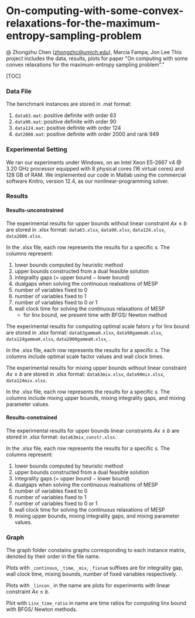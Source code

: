 # On-computing-with-some-convex-relaxations-for-the-maximum-entropy-sampling-problem
@ Zhongzhu Chen (zhongzhc@umich.edu), Marcia Fampa, Jon Lee
This project includes the data, results, plots for paper "On computing with some convex relaxations for the maximum-entropy sampling problem"."

[TOC]

### Data File ###

The benchmark instances are stored in .mat format:

1. ``data63.mat``: positive definite with order $63$
2. ``data90.mat``: positive definite with order $90$
3. ``data124.mat``: positive definite with order $124$
4. ``dat2000.mat``: positive definite with order $2000$ and rank $949$



### Experimental Setting ###

We ran our experiments under Windows, on an Intel Xeon E5-2667 v4 @ 3.20 GHz processor equipped with 8 physical cores (16 virtual cores) and 128 GB of RAM. We implemented our code in Matlab using the commercial software Knitro, version 12.4, as our nonlinear-programming solver.



### Results ###

#### Results-unconstrained ####

The experimental results for upper bounds without linear constraint $Ax\le b$ are stored in .xlsx format: ``data63.xlsx``, ``data90.xlsx``, ``data124.xlsx``, ``data2000.xlsx``.

In the .xlsx file, each row represents the results for a specific $s$. The columns represent:

1. lower bounds computed by heuristic method
2. upper bounds constructed from a dual feasible solution
3. integrality gaps ($=$ upper bound $-$ lower bound)
4. dualgaps when solving the continuous realxations of MESP
5. number of variables fixed to $0$ 
6. number of variables fixed to $1$
7. number of variables fixed to $0$ or $1$
8. wall clock time for solving the continuous relaxations of MESP
   * for linx bound, we present time with BFGS/ Newton method



The experimental results for computing optimal scale fators $\gamma$ for linx bound are stored in .xlsx format: ``data63gammaH.xlsx``, ``data90gammaH.xlsx``, ``data124gammaH.xlsx``, ``data2000gammaH.xlsx``, .

In the .xlsx file, each row represents the results for a specific $s$. The columns include optimal scale factor values and wall clock times.



The experimental results for mixing upper bounds without linear constraint $Ax\le b$ are stored in .xlsx format: ``data63mix.xlsx``, ``data90mix.xlsx``, ``data124mix.xlsx``.

In the .xlsx file, each row represents the results for a specific $s$. The columns include mixing upper bounds, mixing integrality gaps, and mixing parameter values.



#### Results-constrained ####

The experimental results for upper bounds linear constraints $Ax\le b$ are stored in .xlsx format: ``data63mix_constr.xlsx``.

In the .xlsx file, each row represents the results for a specific $s$. The columns represent:

1. lower bounds computed by heuristic method
2. upper bounds constructed from a dual feasible solution
3. integrality gaps ($=$ upper bound $-$ lower bound)
4. dualgaps when solving the continuous realxations of MESP
5. number of variables fixed to $0$ 
6. number of variables fixed to $1$
7. number of variables fixed to $0$ or $1$
8. wall clock time for solving the continuous relaxations of MESP
9. mixing upper bounds, mixing integrality gaps, and mixing parameter values.



### Graph ###

The graph folder constains graphs corresponding to each instance matrix, denoted by their order in the file name. 

Plots with ``_continous``, ``_time``, ``_mix``, ``_fixnum`` suffixes are for integrality gap, wall clock time, mixing bounds, number of fixed variables respectively.

Plots with ``_lincon_`` in the name are plots for experiments with linear constraint $Ax \le b$. 

Plot with ``Linx_time_ratio`` in name are time ratios for computing linx bound with BFGS/ Newton methods.
